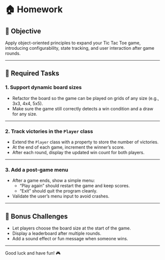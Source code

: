 # 🏠 Homework

## 🎯 Objective

Apply object-oriented principles to expand your Tic Tac Toe game, introducing configurability, state tracking, and user interaction after game rounds.

---

## 📌 Required Tasks

### 1. Support dynamic board sizes

- Refactor the board so the game can be played on grids of any size (e.g., 3x3, 4x4, 5x5).
- Make sure the game still correctly detects a win condition and a draw for any size.

---

### 2. Track victories in the `Player` class

- Extend the `Player` class with a property to store the number of victories.
- At the end of each game, increment the winner’s score.
- After each round, display the updated win count for both players.

---

### 3. Add a post-game menu

- After a game ends, show a simple menu:
  - “Play again” should restart the game and keep scores.
  - “Exit” should quit the program cleanly.
- Validate the user’s menu input to avoid crashes.

---

## 🧩 Bonus Challenges

- Let players choose the board size at the start of the game.
- Display a leaderboard after multiple rounds.
- Add a sound effect or fun message when someone wins.

---

Good luck and have fun! 🎮
